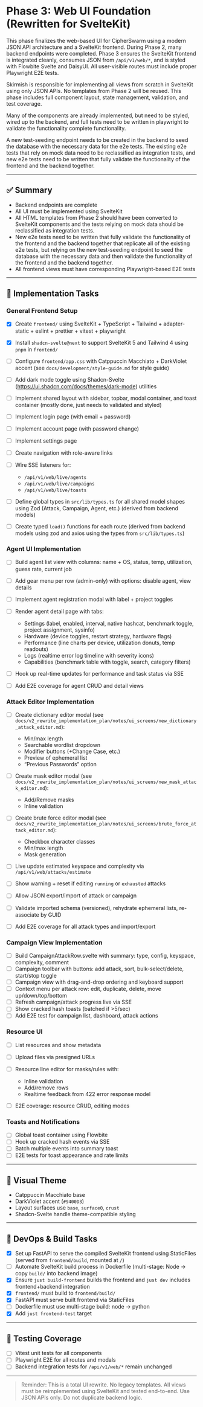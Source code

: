 # Phase 3: Web UI Foundation (Rewritten for SvelteKit)

This phase finalizes the web-based UI for CipherSwarm using a modern JSON API architecture and a SvelteKit frontend. During Phase 2, many backend endpoints were completed. Phase 3 ensures the SvelteKit frontend is integrated cleanly, consumes JSON from `/api/v1/web/*`, and is styled with Flowbite Svelte and DaisyUI. All user-visible routes must include proper Playwright E2E tests.

Skirmish is responsible for implementing all views from scratch in SvelteKit using only JSON APIs. No templates from Phase 2 will be reused. This phase includes full component layout, state management, validation, and test coverage.

Many of the components are already implemented, but need to be styled, wired up to the backend, and full tests need to be written in playwright to validate the functionality complete functionality.

A new test-seeding endpoint needs to be created in the backend to seed the database with the necessary data for the e2e tests. The existing e2e tests that rely on mock data need to be reclassified as integration tests, and new e2e tests need to be written that fully validate the functionality of the frontend and the backend together.

---

## ✅ Summary

- Backend endpoints are complete
- All UI must be implemented using SvelteKit
- All HTML templates from Phase 2 should have been converted to SvelteKit components and the tests relying on mock data should be reclassified as integration tests.
- New e2e tests need to be written that fully validate the functionality of the frontend and the backend together that replicate all of the existing e2e tests, but relying on the new test-seeding endpoint to seed the database with the necessary data and then validate the functionality of the frontend and the backend together.
- All frontend views must have corresponding Playwright-based E2E tests

---

## 🧱 Implementation Tasks

### General Frontend Setup

- [x] Create `frontend/` using SvelteKit + TypeScript + Tailwind + adapter-static + eslint + prettier + vitest + playwright
- [x] Install `shadcn-svelte@next` to support SvelteKit 5 and Tailwind 4 using `pnpm` in `frontend/`
- [ ] Configure `frontend/app.css` with Catppuccin Macchiato + DarkViolet accent (see `docs/development/style-guide.md` for style guide)
- [ ] Add dark mode toggle using Shadcn-Svelte (<https://ui.shadcn.com/docs/themes/dark-mode>) utilities
- [ ] Implement shared layout with sidebar, topbar, modal container, and toast container (mostly done, just needs to validated and styled)
- [ ] Implement login page (with email + password)
- [ ] Implement account page (with password change)
- [ ] Implement settings page
- [ ] Create navigation with role-aware links
- [ ] Wire SSE listeners for:

  - `/api/v1/web/live/agents`
  - `/api/v1/web/live/campaigns`
  - `/api/v1/web/live/toasts`

- [ ] Define global types in `src/lib/types.ts` for all shared model shapes using Zod (Attack, Campaign, Agent, etc.)  (derived from backend models)
- [ ] Create typed `load()` functions for each route (derived from backend models using zod and axios using the types from `src/lib/types.ts`)

### Agent UI Implementation

- [ ] Build agent list view with columns: name + OS, status, temp, utilization, guess rate, current job
- [ ] Add gear menu per row (admin-only) with options: disable agent, view details
- [ ] Implement agent registration modal with label + project toggles
- [ ] Render agent detail page with tabs:

  - Settings (label, enabled, interval, native hashcat, benchmark toggle, project assignment, sysinfo)
  - Hardware (device toggles, restart strategy, hardware flags)
  - Performance (line charts per device, utilization donuts, temp readouts)
  - Logs (realtime error log timeline with severity icons)
  - Capabilities (benchmark table with toggle, search, category filters)

- [ ] Hook up real-time updates for performance and task status via SSE
- [ ] Add E2E coverage for agent CRUD and detail views

### Attack Editor Implementation

- [ ] Create dictionary editor modal (see `docs/v2_rewrite_implementation_plan/notes/ui_screens/new_dictionary_attack_editor.md`):

  - Min/max length
  - Searchable wordlist dropdown
  - Modifier buttons (+Change Case, etc.)
  - Preview of ephemeral list
  - “Previous Passwords” option

- [ ] Create mask editor modal (see `docs/v2_rewrite_implementation_plan/notes/ui_screens/new_mask_attack_editor.md`):

  - Add/Remove masks
  - Inline validation

- [ ] Create brute force editor modal (see `docs/v2_rewrite_implementation_plan/notes/ui_screens/brute_force_attack_editor.md`):

  - Checkbox character classes
  - Min/max length
  - Mask generation

- [ ] Live update estimated keyspace and complexity via `/api/v1/web/attacks/estimate`
- [ ] Show warning + reset if editing `running` or `exhausted` attacks
- [ ] Allow JSON export/import of attack or campaign
- [ ] Validate imported schema (versioned), rehydrate ephemeral lists, re-associate by GUID
- [ ] Add E2E coverage for all attack types and import/export

### Campaign View Implementation

- [ ] Build CampaignAttackRow\.svelte with summary: type, config, keyspace, complexity, comment
- [ ] Campaign toolbar with buttons: add attack, sort, bulk-select/delete, start/stop toggle
- [ ] Campaign view with drag-and-drop ordering and keyboard support
- [ ] Context menu per attack row: edit, duplicate, delete, move up/down/top/bottom
- [ ] Refresh campaign/attack progress live via SSE
- [ ] Show cracked hash toasts (batched if >5/sec)
- [ ] Add E2E test for campaign list, dashboard, attack actions

### Resource UI

- [ ] List resources and show metadata
- [ ] Upload files via presigned URLs
- [ ] Resource line editor for masks/rules with:

  - Inline validation
  - Add/remove rows
  - Realtime feedback from 422 error response model

- [ ] E2E coverage: resource CRUD, editing modes

### Toasts and Notifications

- [ ] Global toast container using Flowbite
- [ ] Hook up cracked hash events via SSE
- [ ] Batch multiple events into summary toast
- [ ] E2E tests for toast appearance and rate limits

---

## 🎨 Visual Theme

- Catppuccin Macchiato base
- DarkViolet accent (`#9400D3`)
- Layout surfaces use `base`, `surface0`, `crust`
- Shadcn-Svelte handle theme-compatible styling

---

## 🔧 DevOps & Build Tasks

- [x] Set up FastAPI to serve the compiled SvelteKit frontend using StaticFiles (served from `frontend/build`, mounted at `/`)
- [ ] Automate SvelteKit build process in Dockerfile (multi-stage: Node -> copy `build/` into backend image)
- [x] Ensure `just build-frontend` builds the frontend and `just dev` includes frontend+backend integration
- [x] `frontend/` must build to `frontend/build/`
- [x] FastAPI must serve built frontend via StaticFiles
- [ ] Dockerfile must use multi-stage build: node → python
- [x] Add `just frontend-test` target

---

## 🔬 Testing Coverage

- [ ] Vitest unit tests for all components
- [ ] Playwright E2E for all routes and modals
- [ ] Backend integration tests for `/api/v1/web/*` remain unchanged

---

> Reminder: This is a total UI rewrite. No legacy templates. All views must be reimplemented using SvelteKit and tested end-to-end. Use JSON APIs only. Do not duplicate backend logic.
